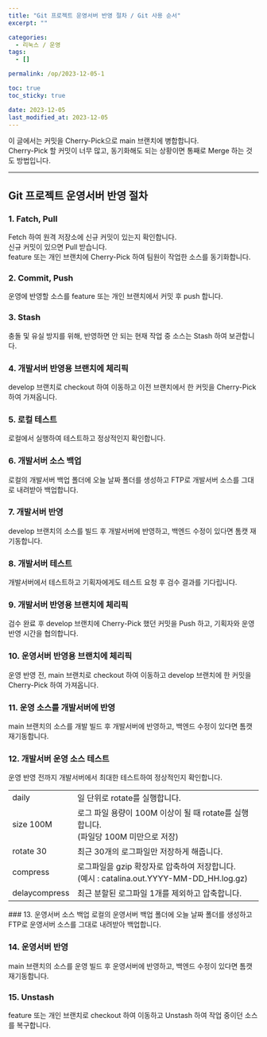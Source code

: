 ```yaml
---
title: "Git 프로젝트 운영서버 반영 절차 / Git 사용 순서"
excerpt: ""

categories:
  - 리눅스 / 운영
tags:
  - []

permalink: /op/2023-12-05-1

toc: true
toc_sticky: true

date: 2023-12-05
last_modified_at: 2023-12-05
---
```


이 글에서는 커밋을 Cherry-Pick으로 main 브랜치에 병합합니다.  
Cherry-Pick 할 커밋이 너무 많고, 동기화해도 되는 상황이면 통째로 Merge 하는 것도 방법입니다.

---

## Git 프로젝트 운영서버 반영 절차

### 1. Fatch, Pull
Fetch 하여 원격 저장소에 신규 커밋이 있는지 확인합니다.  
신규 커밋이 있으면 Pull 받습니다.  
feature 또는 개인 브랜치에 Cherry-Pick 하여 팀원이 작업한 소스를 동기화합니다.

### 2. Commit, Push
운영에 반영할 소스를 feature 또는 개인 브랜치에서 커밋 후 push 합니다.

### 3. Stash
충돌 및 유실 방지를 위해, 반영하면 안 되는 현재 작업 중 소스는 Stash 하여 보관합니다.

### 4. 개발서버 반영용 브랜치에 체리픽
develop 브랜치로 checkout 하여 이동하고 이전 브랜치에서 한 커밋을 Cherry-Pick 하여 가져옵니다.

### 5. 로컬 테스트
로컬에서 실행하여 테스트하고 정상적인지 확인합니다.

### 6. 개발서버 소스 백업
로컬의 개발서버 백업 폴더에 오늘 날짜 폴더를 생성하고 FTP로 개발서버 소스를 그대로 내려받아 백업합니다.

### 7. 개발서버 반영
develop 브랜치의 소스를 빌드 후 개발서버에 반영하고, 백엔드 수정이 있다면 톰캣 재기동합니다.

### 8. 개발서버 테스트
개발서버에서 테스트하고 기획자에게도 테스트 요청 후 검수 결과를 기다립니다.

### 9. 개발서버 반영용 브랜치에 체리픽
검수 완료 후 develop 브랜치에 Cherry-Pick 했던 커밋을 Push 하고, 기획자와 운영 반영 시간을 협의합니다.

### 10. 운영서버 반영용 브랜치에 체리픽
운영 반영 전, main 브랜치로 checkout 하여 이동하고 develop 브랜치에 한 커밋을 Cherry-Pick 하여 가져옵니다.

### 11. 운영 소스를 개발서버에 반영
main 브랜치의 소스를 개발 빌드 후 개발서버에 반영하고, 백엔드 수정이 있다면 톰캣 재기동합니다.

### 12. 개발서버 운영 소스 테스트
운영 반영 전까지 개발서버에서 최대한 테스트하여 정상적인지 확인합니다.
<table>
  <tbody>
    <tr>
      <td>daily</td>
      <td>일 단위로 rotate를 실행합니다.</td>
    </tr>
    <tr>
      <td>size 100M</td>
      <td>로그 파일 용량이 100M 이상이 될 때 rotate를 실행합니다.<br>(파일당 100M 미만으로 저장)</td>
    </tr>
    <tr>
      <td>rotate 30</td>
      <td>최근 30개의 로그파일만 저장하게 해줍니다.</td>
    </tr>
    <tr>
      <td>compress</td>
      <td>로그파일을 gzip 확장자로 압축하여 저장합니다.<br>(예시 : catalina.out.YYYY-MM-DD_HH.log.gz)</td>
    </tr>
    <tr>
      <td>delaycompress</td>
      <td>최근 분할된 로그파일 1개를 제외하고 압축합니다.</td>
    </tr>
  </tbody>
</table>
### 13. 운영서버 소스 백업
로컬의 운영서버 백업 폴더에 오늘 날짜 폴더를 생성하고 FTP로 운영서버 소스를 그대로 내려받아 백업합니다.

### 14. 운영서버 반영
main 브랜치의 소스를 운영 빌드 후 운영서버에 반영하고, 백엔드 수정이 있다면 톰캣 재기동합니다.

### 15. Unstash
feature 또는 개인 브랜치로 checkout 하여 이동하고 Unstash 하여 작업 중이던 소스를 복구합니다.